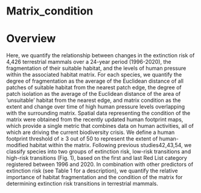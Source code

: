 # Matrix_condition

# Overview

Here, we quantify the relationship between changes in the extinction risk of 4,426 terrestrial mammals over a 24-year period (1996-2020), the fragmentation of their suitable habitat, and the levels of human pressure within the associated habitat matrix. For each species, we quantify the degree of fragmentation as the average of the Euclidean distance of all patches of suitable habitat from the nearest patch edge, the degree of patch isolation as the average of the Euclidean distance of the area of ‘unsuitable’ habitat from the nearest edge, and matrix condition as the extent and change over time of high human pressure levels overlapping with the surrounding matrix. Spatial data representing the condition of the matrix were obtained from the recently updated human footprint maps, which provide a single metric that combines data on human activities, all of which are driving the current biodiversity crisis. We define a human footprint threshold of ≥ 3 out of 50 to represent the extent of human-modified habitat within the matrix. Following previous studies42,43,54, we classify species into two groups of extinction risk, low-risk transitions and high-risk transitions (Fig. 1), based on the first and last Red List category registered between 1996 and 2020. In combination with other predictors of extinction risk (see Table 1 for a description), we quantify the relative importance of habitat fragmentation and the condition of the matrix for determining extinction risk transitions in terrestrial mammals.
